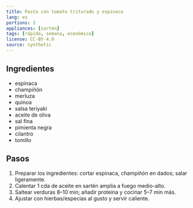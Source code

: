 ```yaml
---
title: Pasta con tomate triturado y espinaca
lang: es
portions: 2
appliances: [sartén]
tags: [rápido, semana, económico]
license: CC-BY-4.0
source: synthetic
---
```

## Ingredientes
- espinaca
- champiñón
- merluza
- quinoa
- salsa teriyaki
- aceite de oliva
- sal fina
- pimienta negra
- cilantro
- tomillo

## Pasos
1. Preparar los ingredientes: cortar espinaca, champiñón en dados; salar ligeramente.
2. Calentar 1 cda de aceite en sartén amplia a fuego medio-alto.
3. Saltear verduras 8–10 min; añadir proteína y cocinar 5–7 min más.
4. Ajustar con hierbas/especias al gusto y servir caliente.
